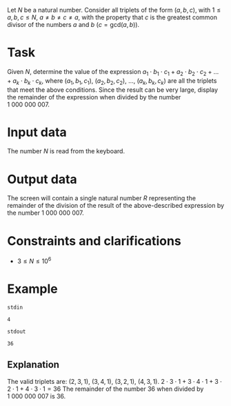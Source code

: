 
Let $N$ be a natural number. Consider all triplets of the form $(a, b, c)$, with $1 \leq a, b, c \leq N$, $a \neq b \neq c \neq a$, with the property that $c$ is the greatest common divisor of the numbers $a$ and $b$ ($c = \text{gcd}(a, b)$).

# Task

Given $N$, determine the value of the expression $a_1 \cdot b_1 \cdot c_1 + a_2 \cdot b_2 \cdot c_2 + \dots + a_k \cdot b_k \cdot c_k$, where $(a_1, b_1, c_1)$, $(a_2, b_2, c_2)$, ..., $(a_k, b_k, c_k)$ are all the triplets that meet the above conditions. Since the result can be very large, display the remainder of the expression when divided by the number $1\ 000\ 000\ 007$.

# Input data
The number $N$ is read from the keyboard.

# Output data
The screen will contain a single natural number $R$ representing the remainder of the division of the result of the above-described expression by the number $1\ 000\ 000\ 007$.

# Constraints and clarifications

* $3 \leq N \leq 10^6$

# Example

`stdin`
```
4
```

`stdout`
```
36
```

## Explanation

The valid triplets are: $(2, 3, 1)$, $(3, 4, 1)$, $(3, 2, 1)$, $(4, 3, 1)$.
$2 \cdot 3 \cdot 1 + 3 \cdot 4 \cdot 1 + 3 \cdot 2 \cdot 1 + 4 \cdot 3 \cdot 1 = 36$
The remainder of the number $36$ when divided by $1\ 000\ 000\ 007$ is $36$.
